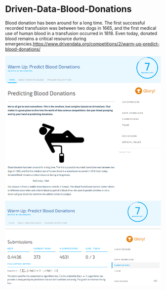 # Driven-Data-Blood-Donations
Blood donation has been around for a long time. The first successful recorded transfusion was between two dogs in 1665, and the first medical use of human blood in a transfusion occurred in 1818. Even today, donated blood remains a critical resource during emergencies.https://www.drivendata.org/competitions/2/warm-up-predict-blood-donations/

![alt text](https://github.com/AlexandreGazagnes/Driven-Data-Blood-Donations/blob/dev/intro.png "Logo Title Text 1")
![alt text](https://github.com/AlexandreGazagnes/Driven-Data-Blood-Donations/blob/dev/head.png "Logo Title Text 1")
